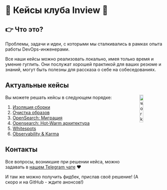 # 💼 Кейсы клуба Inview 💼

## 👉 Что это?

Проблемы, задачи и идеи, с которыми мы сталкивались в рамках опыта работы DevOps-инженерами.

Все наши кейсы можно реализовать локально, имея только время и умение гуглить. Они послужат хорошей практикой для ваших резюме и знаний, могут быть полезны для рассказа о себе на собеседованиях.

## Актуальные кейсы

<img align="right" src="https://media0.giphy.com/media/v1.Y2lkPTc5MGI3NjExM3o5NzBrMHpyZ2ppYTdkZ29icWYwcm8xNGRkNzNnODZqcnB0YjYzMCZlcD12MV9pbnRlcm5hbF9naWZfYnlfaWQmY3Q9cw/1Pn9VCFR6LxWDJaTvq/giphy.gif" width="15%" alt="work"> 

Вы можете решать кейсы в следующем порядке:

1. [Изоляция сборки](01-build-isolation/README-ru.md)
2. [Очистка образов](02-image-cleanup/README-ru.md)
3. [OpenSearch: Миграция](03-opensearch-migration/README-ru.md)
4. [Opensearch: Hot-Warm архитектура](04-opensearch-hot-warm/README-ru.md)
5. [Whitespots](05-whitespots/README-ru.md)
6. [Observability & Karma](06-observability-karma/README-ru.md)

## Контакты

Все вопросы, возникшие при решении кейса, можно задавать в [нашем Telegram чате](https://t.me/+nSELCyIX8ltlNjU6) ❤️

И там же можно получить фидбек, прислав своё решение! (А скоро и на GitHub - ждите анонсов!)
